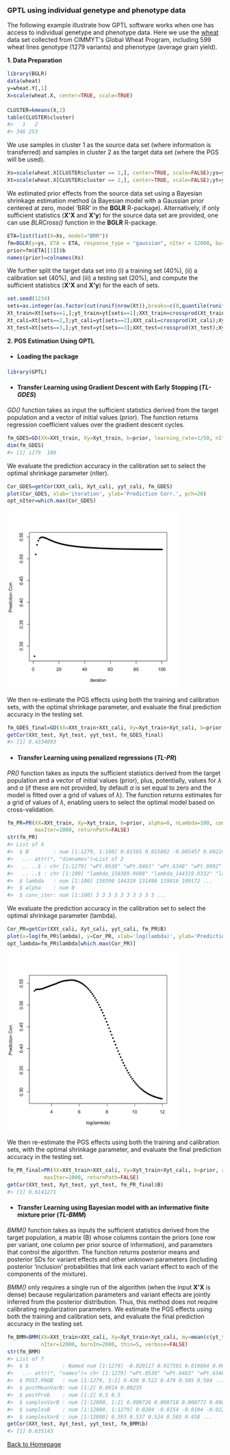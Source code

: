 ### GPTL using individual genetype and phenotype data

The following example illustrate how GPTL software works when one has access to individual genetype and phenotype data. Here we use the [wheat](https://doi.org/10.1104/pp.105.063438) data set collected from CIMMYT's Global Wheat Program, including 599 wheat lines genotype (1279 variants) and phenotype (average grain yield).

**1. Data Preparation**

```R
library(BGLR)
data(wheat)
y=wheat.Y[,1]
X=scale(wheat.X, center=TRUE, scale=TRUE)

CLUSTER=kmeans(X,2)
table(CLUSTER$cluster)
#>   1   2 
#> 346 253 
```

We use samples in cluster 1 as the source data set (where information is transferred) and samples in cluster 2 as the target data set (where the PGS will be used). 

```R
Xs=scale(wheat.X[CLUSTER$cluster == 1,], center=TRUE, scale=FALSE);ys=y[CLUSTER$cluster == 1]
Xt=scale(wheat.X[CLUSTER$cluster == 2,], center=TRUE, scale=FALSE);yt=y[CLUSTER$cluster == 2]
```

We estimated prior effects from the source data set using a Bayesian shrinkage estimation method (a Bayesian model with a Gaussian prior centered at zero, model ‘BRR’ in the **BGLR** R-package). Alternatively, if only sufficient statistics (**X'X** and **X'y**) for the source data set are provided, one can use *BLRCross()* function in the **BGLR** R-package.

```R
ETA=list(list(X=Xs, model="BRR"))
fm=BGLR(y=ys, ETA = ETA, response_type = "gaussian", nIter = 12000, burnIn = 2000, verbose = FALSE)
prior=fm$ETA[[1]]$b
names(prior)=colnames(Xs)
```

We further split the target data set into (i) a training set (40%), (ii) a calibration set (40%), and (iii) a testing set (20%), and compute the sufficient statistics (**X'X** and **X'y**) for the each of sets.

```R
set.seed(1234)
sets=as.integer(as.factor(cut(runif(nrow(Xt)),breaks=c(0,quantile(runif(nrow(Xt)),prob=c(.4,.8)),1.1))))
Xt_train=Xt[sets==1,];yt_train=yt[sets==1];XXt_train=crossprod(Xt_train);Xyt_train=crossprod(Xt_train, yt_train)
Xt_cali=Xt[sets==2,];yt_cali=yt[sets==2];XXt_cali=crossprod(Xt_cali);Xyt_cali=crossprod(Xt_cali, yt_cali);yyt_cali=crossprod(yt_cali)
Xt_test=Xt[sets==3,];yt_test=yt[sets==3];XXt_test=crossprod(Xt_test);Xyt_test=crossprod(Xt_test, yt_test);yyt_test=crossprod(yt_test)
```

**2. PGS Estimation Using GPTL**

- #### Loading the package

```R
library(GPTL)
```

- #### Transfer Learning using Gradient Descent with Early Stopping (*TL-GDES*)

*GD()* function takes as input the sufficient statistics derived from the target population and a vector of initial values (prior). The function returns regression coefficient values over the gradient descent cycles.

```R
fm_GDES=GD(XX=XXt_train, Xy=Xyt_train, b=prior, learning_rate=1/50, nIter=100, returnPath=T)
dim(fm_GDES)
#> [1] 1279  100
```

We evaluate the prediction accuracy in the calibration set to select the optimal shrinkage parameter (nIter).

```R
Cor_GDES=getCor(XXt_cali, Xyt_cali, yyt_cali, fm_GDES)
plot(Cor_GDES, xlab='iteration', ylab='Prediction Corr.', pch=20)
opt_nIter=which.max(Cor_GDES)
```

<p align="left">
    <img src="https://github.com/QuantGen/GPTL/blob/main/man/plots/GDES_plot.png" alt="Description" width="400">
</p>

We then re-estimate the PGS effects using both the training and calibration sets, with the optimal shrinkage parameter, and evaluate the final prediction accuracy in the testing set.

```R
fm_GDES_final=GD(XX=XXt_train+XXt_cali, Xy=Xyt_train+Xyt_cali, b=prior, learning_rate=1/50, nIter=opt_nIter, returnPath=F)
getCor(XXt_test, Xyt_test, yyt_test, fm_GDES_final)
#> [1] 0.4334093
```

- #### Transfer Learning using penalized regressions (*TL-PR*)

*PR()* function takes as inputs the sufficient statistics derived from the target population and a vector of initial values (prior), plus, potentially, values for $\lambda$ and $\alpha$ (if these are not provided, by default $\alpha$ is set equal to zero and the model is fitted over a grid of values of $\lambda$). The function returns estimates for a grid of values of $\lambda$, enabling users to select the optimal model based on cross-validation.

```R
fm_PR=PR(XX=XXt_train, Xy=Xyt_train, b=prior, alpha=0, nLambda=100, conv_threshold=1e-4,
         maxIter=1000, returnPath=FALSE)
str(fm_PR)
#> List of 4
#>  $ B        : num [1:1279, 1:100] 0.01565 0.015802 -0.005457 0.002243 0.000514 ...
#>   ..- attr(*, "dimnames")=List of 2
#>   .. ..$ : chr [1:1279] "wPt.0538" "wPt.8463" "wPt.6348" "wPt.9992" ...
#>   .. ..$ : chr [1:100] "lambda_158389.9608" "lambda_144319.0332" "lambda_131498.1281" "lambda_119816.1968" ...
#>  $ lambda   : num [1:100] 158390 144319 131498 119816 109172 ...
#>  $ alpha    : num 0
#>  $ conv_iter: num [1:100] 3 3 3 3 3 3 3 3 3 3 ...
```

We evaluate the prediction accuracy in the calibration set to select the optimal shrinkage parameter (lambda).

```R
Cor_PR=getCor(XXt_cali, Xyt_cali, yyt_cali, fm_PR$B)
plot(x=log(fm_PR$lambda), y=Cor_PR, xlab='log(lambda)', ylab='Prediction Corr.', pch=20)
opt_lambda=fm_PR$lambda[which.max(Cor_PR)]
```

<p align="left">
    <img src="https://github.com/QuantGen/GPTL/blob/main/man/plots/PR_plot.png" alt="Description" width="400">
</p>

We then re-estimate the PGS effects using both the training and calibration sets, with the optimal shrinkage parameter, and evaluate the final prediction accuracy in the testing set.

```R
fm_PR_final=PR(XX=XXt_train+XXt_cali, Xy=Xyt_train+Xyt_cali, b=prior, alpha=0, lambda=opt_lambda, conv_threshold=1e-4,
            maxIter=1000, returnPath=FALSE)
getCor(XXt_test, Xyt_test, yyt_test, fm_PR_final$B)
#> [1] 0.6141271
```

- #### Transfer Learning using Bayesian model with an informative finite mixture prior (*TL-BMM*)

*BMM()* function takes as inputs the sufficient statistics derived from the target population, a matrix (B) whose columns contain the priors (one row per variant, one column per prior source of information), and parameters that control the algorithm. The function returns posterior means and posterior SDs for variant effects and other unknown parameters (including posterior ‘inclusion’ probabilities that link each variant effect to each of the components of the mixture).

*BMM()* only requires a single run of the algorithm (when the input **X'X** is dense) because regularization parameters and variant effects are jointly inferred from the posterior distribution. Thus, this method does not require calibrating regularization parameters. We estimate the PGS effects using both the training and calibration sets, and evaluate the final prediction accuracy in the testing set.

```R
fm_BMM=BMM(XX=XXt_train+XXt_cali, Xy=Xyt_train+Xyt_cali, my=mean(c(yt_train,yt_cali)), vy=var(c(yt_train,yt_cali)), B=cbind(prior,0), n=nrow(Xt_train)+nrow(Xt_cali),
           nIter=12000, burnIn=2000, thin=5, verbose=FALSE)
str(fm_BMM)
#> List of 7
#>  $ b           : Named num [1:1279] -0.020117 0.017591 0.019884 0.003021 -0.000865 ...
#>   ..- attr(*, "names")= chr [1:1279] "wPt.0538" "wPt.8463" "wPt.6348" "wPt.9992" ...
#>  $ POST.PROB   : num [1:1279, 1:2] 0.436 0.522 0.479 0.505 0.504 ...
#>  $ postMeanVarB: num [1:2] 0.0014 0.00235
#>  $ postProb    : num [1:2] 0.5 0.5
#>  $ samplesVarB : num [1:12000, 1:2] 0.000726 0.000718 0.000772 0.000746 0.000772 ...
#>  $ samplesB    : num [1:12000, 1:1279] 0.0204 -0.0154 -0.0104 -0.0226 0.0205 ...
#>  $ samplesVarE : num [1:12000] 0.593 0.537 0.524 0.585 0.458 ...
getCor(XXt_test, Xyt_test, yyt_test, fm_BMM$b)
#> [1] 0.635143
```

[Back to Homepage](https://github.com/QuantGen/GPTL/blob/main/README.md)
